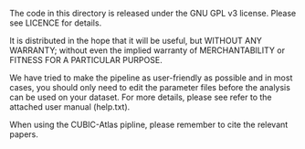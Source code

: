 The code in this directory is released under the GNU GPL v3 license.
Please see LICENCE for details.

It is distributed in the hope that it will be useful, but WITHOUT ANY WARRANTY; without even the implied warranty of MERCHANTABILITY or FITNESS FOR A PARTICULAR PURPOSE.

We have tried to make the pipeline as user-friendly as possible and in most cases, you should only need to edit the parameter files before the analysis can be used on your dataset.
For more details, please see refer to the attached user manual (help.txt).

When using the CUBIC-Atlas pipline, please remember to cite the relevant papers.

